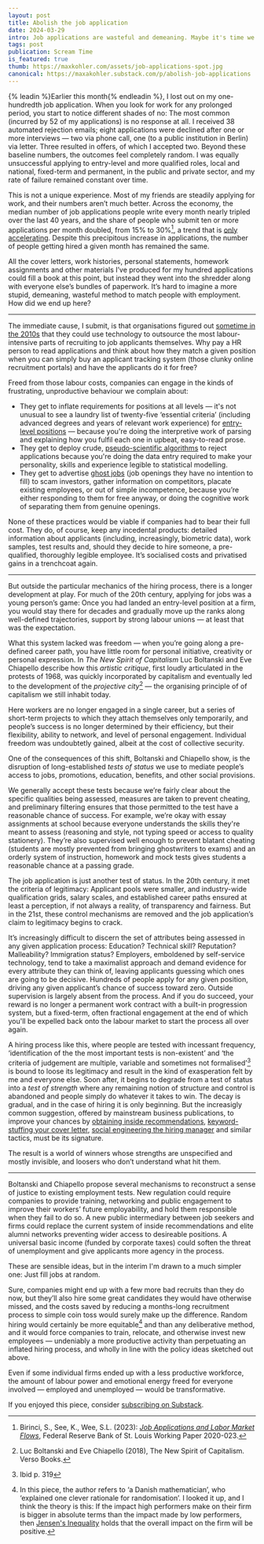 ```yaml
---
layout: post
title: Abolish the job application
date: 2024-03-29
intro: Job applications are wasteful and demeaning. Maybe it's time we got rid of them.
tags: post
publication: Scream Time
is_featured: true
thumb: https://maxkohler.com/assets/job-applications-spot.jpg
canonical: https://maxakohler.substack.com/p/abolish-job-applications
---
```


{% leadin %}Earlier this month{% endleadin %}, I lost out on my one-hundredth job application. When you look for work for any prolonged period, you start to notice different shades of no: The most common (incurred by 52 of my applications) is no response at all. I received 38 automated rejection emails; eight applications were declined after one or more interviews — two via phone call, one (to a public institution in Berlin) via letter. Three resulted in offers, of which I accepted two. Beyond these baseline numbers, the outcomes feel completely random. I was equally unsuccessful applying to entry-level and more qualified roles, local and national, fixed-term and permanent, in the public and private sector, and my rate of failure remained constant over time.

This is not a unique experience. Most of my friends are steadily applying for work, and their numbers aren’t much better. Across the economy, the median number of job applications people write every month nearly tripled over the last 40 years, and the share of people who submit ten or more applications per month doubled, from 15% to 30%[^1], a trend that is [only accelerating](https://time.com/6287012/why-finding-job-is-difficult/). Despite this precipitous increase in applications, the number of people getting hired a given month has remained the same.

All the cover letters, work histories, personal statements, homework assignments and other materials I’ve produced for my hundred applications could fill a book at this point, but instead they went into the shredder along with everyone else’s bundles of paperwork. It’s hard to imagine a more stupid, demeaning, wasteful method to match people with employment. How did we end up here?

---

The immediate cause, I submit, is that organisations figured out [sometime in the 2010s](https://web.archive.org/web/20221031173323/https://www.wsj.com/articles/SB10001424052970204624204577178941034941330) that they could use technology to outsource the most labour-intensive parts of recruiting to job applicants themselves. Why pay a HR person to read applications and think about how they match a given position when you can simply buy an applicant tracking system (those clunky online recruitment portals) and have the applicants do it for free?

Freed from those labour costs, companies can engage in the kinds of frustrating, unproductive behaviour we complain about:

- They get to inflate requirements for positions at all levels — it's not unusual to see a laundry list of twenty-five ‘essential criteria’ (including advanced degrees and years of relevant work experience) for [entry-level positions](https://www.bbc.com/worklife/article/20210916-why-inexperienced-workers-cant-get-entry-level-jobs) — because you're doing the interpretive work of parsing and explaining how you fulfil each one in upbeat, easy-to-read prose.
- They get to deploy crude, [pseudo-scientific algorithms](https://www.theguardian.com/us-news/2022/may/11/artitifical-intelligence-job-applications-screen-robot-recruiters) to reject applications because you're doing the data entry required to make your personality, skills and experience legible to statistical modelling.
- They get to advertise [ghost jobs](https://www.ft.com/content/b66d20c3-7f9a-4649-925c-3b4bb56fed93) (job openings they have no intention to fill) to scam investors, gather information on competitors, placate existing employees, or out of simple incompetence, because you’re either responding to them for free anyway, or doing the cognitive work of separating them from genuine openings.

None of these practices would be viable if companies had to bear their full cost. They do, of course, keep any incedental products: detailed information about applicants (including, increasingly, biometric data), work samples, test results and, should they decide to hire someone, a pre-qualified, thoroughly legible employee. It’s socialised costs and privatised gains in a trenchcoat again.

---

But outside the particular mechanics of the hiring process, there is a longer development at play. For much of the 20th century, applying for jobs was a young person’s game: Once you had landed an entry-level position at a firm, you would stay there for decades and gradually move up the ranks along well-defined trajectories, support by strong labour unions — at least that was the expectation.

What this system lacked was freedom — when you’re going along a pre-defined career path, you have little room for personal initiative, creativity or personal expression. In _The New Spirit of Capitalism_ Luc Boltanski and Eve Chiapello describe how this _artistic critique_, first loudly articulated in the protests of 1968, was quickly incorporated by capitalism and eventually led to the development of the _projective city_[^2] — the organising principle of of capitalism we still inhabit today.

Here workers are no longer engaged in a single career, but a series of short-term projects to which they attach themselves only temporarily, and people’s success is no longer determined by their efficiency, but their flexibility, ability to network, and level of personal engagement. Individual freedom was undoubtetly gained, albeit at the cost of collective security.

One of the consequences of this shift, Boltanski and Chiapello show, is the disruption of long-established _tests of status_ we use to mediate people’s access to jobs, promotions, education, benefits, and other social provisions.

We generally accept these tests because we’re fairly clear about the specific qualities being assessed, measures are taken to prevent cheating, and preliminary filtering ensures that those permitted to the test have a reasonable chance of success. For example, we’re okay with essay assignments at school because everyone understands the skills they're meant to assess (reasoning and style, not typing speed or access to quality stationery). They’re also supervised well enough to prevent blatant cheating (students are mostly prevented from bringing ghostwriters to exams) and an orderly system of instruction, homework and mock tests gives students a reasonable chance at a passing grade.

The job application is just another test of status. In the 20th century, it met the criteria of legitimacy: Applicant pools were smaller, and industry-wide qualification grids, salary scales, and established career paths ensured at least a perception, if not always a reality, of transparency and fairness. But in the 21st, these control mechanisms are removed and the job application’s claim to legitimacy begins to crack.

It’s increasingly difficult to discern the set of attributes being assessed in any given application process: Education? Technical skill? Reputation? Malleability? Immigration status? Employers, emboldened by self-service technology, tend to take a maximalist approach and demand evidence for every attribute they can think of, leaving applicants guessing which ones are going to be decisive. Hundreds of people apply for any given position, driving any given applicant’s chance of success toward zero. Outside supervision is largely absent from the process. And if you do succeed, your reward is no longer a permanent work contract with a built-in progression system, but a fixed-term, often fractional engagement at the end of which you'll be expelled back onto the labour market to start the process all over again.

A hiring process like this, where people are tested with incessant frequency, ‘identification of the the most important tests is non-existent’ and ‘the criteria of judgement are multiple, variable and sometimes not formalised’[^3] is bound to loose its legitimacy and result in the kind of exasperation felt by me and everyone else. Soon after, it begins to degrade from a test of status into a _test of strength_ where any remaining notion of structure and control is abandoned and people simply do whatever it takes to win. The decay is gradual, and in the case of hiring it is only beginning. But the increasigly common suggestion, offered by mainstream business publications, to improve your chances by [obtaining inside recommendations](https://www.forbes.com/sites/forbescoachescouncil/2019/10/22/applying-online-how-to-improve-your-odds-of-landing-the-interview/), [keyword-stuffing your cover letter](https://www.indeed.com/career-advice/resumes-cover-letters/cover-letter-keywords), [social engineering the hiring manager](https://hbr.org/2020/11/4-ways-to-follow-up-after-a-job-interview) and similar tactics, must be its signature.

The result is a world of winners whose strengths are unspecified and mostly invisible, and loosers who don’t understand what hit them.

---

Boltanski and Chiapello propose several mechanisms to reconstruct a sense of justice to existing employment tests. New regulation could require companies to provide training, networking and public engagement to improve their workers’ future employability, and hold them responsible when they fail to do so. A new public intermediary between job seekers and firms could replace the current system of inside recommendations and elite alumni networks preventing wider access to desireable positions. A universal basic income (funded by corporate taxes) could soften the threat of unemployment and give applicants more agency in the process.

These are sensible ideas, but in the interim I'm drawn to a much simpler one: Just fill jobs at random.

Sure, companies might end up with a few more bad recruits than they do now, but they’ll also hire some great candidates they would have otherwise missed, and the costs saved by reducing a months-long recruitment process to simple coin toss would surely make up the difference. Random hiring would certainly be more equitable[^4] and than any deliberative method, and it would force companies to train, relocate, and otherwise invest new employees — undeniably a more productive activity than perpetuating an inflated hiring process, and wholly in line with the policy ideas sketched out above.

Even if some individual firms ended up with a less productive workforce, the amount of labour power and emotional energy freed for everyone involved — employed and unemployed — would be transformative.

 <p class="note">If you enjoyed this piece, consider <a href="https://maxakohler.substack.com/">subscribing on Substack</a>.</p>

[^1]: Birinci, S., See, K., Wee, S.L. (2023): _[Job Applications and Labor Market Flows](https://research.stlouisfed.org/wp/more/2020-023)_, Federal Reserve Bank of St. Louis Working Paper 2020-023.
[^2]: Luc Boltanski and Eve Chiapello (2018), The New Spirit of Capitalism. Verso Books.
[^3]: Ibid p. 319
[^4]: In this piece, the author refers to ‘a Danish mathematician’, who ‘explained one clever rationale for randomisation’. I looked it up, and I think the theory is this: If the impact high performers make on their firm is bigger in absolute terms than the impact made by low performers, then [Jensen's Inequality](https://machinelearningmastery.com/a-gentle-introduction-to-jensens-inequality/) holds that the overall impact on the firm will be positive.
